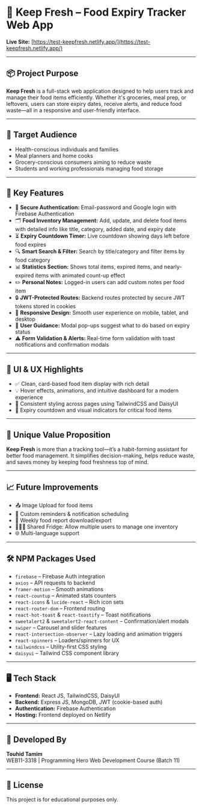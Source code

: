 # 🥗 Keep Fresh – Food Expiry Tracker Web App

**Live Site:** [https://test-keepfresh.netlify.app/](https://test-keepfresh.netlify.app/)

---

## 📦 Project Purpose

**Keep Fresh** is a full-stack web application designed to help users track and manage their food items efficiently. Whether it's groceries, meal prep, or leftovers, users can store expiry dates, receive alerts, and reduce food waste—all in a responsive and user-friendly interface.

---

## 🎯 Target Audience

- Health-conscious individuals and families
- Meal planners and home cooks
- Grocery-conscious consumers aiming to reduce waste
- Students and working professionals managing food storage

---

## 🚀 Key Features

- 🔐 **Secure Authentication:** Email-password and Google login with Firebase Authentication
- 🗂️ **Food Inventory Management:** Add, update, and delete food items with detailed info like title, category, added date, and expiry date
- ⏳ **Expiry Countdown Timer:** Live countdown showing days left before food expires
- 🔍 **Smart Search & Filter:** Search by title/category and filter items by food category
- 📊 **Statistics Section:** Shows total items, expired items, and nearly-expired items with animated count-up effect
- ✏️ **Personal Notes:** Logged-in users can add custom notes per food item
- 🔒 **JWT-Protected Routes:** Backend routes protected by secure JWT tokens stored in cookies
- 📱 **Responsive Design:** Smooth user experience on mobile, tablet, and desktop
- 🧠 **User Guidance:** Modal pop-ups suggest what to do based on expiry status
- ⚠️ **Form Validation & Alerts:** Real-time form validation with toast notifications and confirmation modals

---

## 📸 UI & UX Highlights

- ✅ Clean, card-based food item display with rich detail
- 💡 Hover effects, animations, and intuitive dashboard for a modern experience
- 🎨 Consistent styling across pages using TailwindCSS and DaisyUI
- 📆 Expiry countdown and visual indicators for critical food items

---

## 🧠 Unique Value Proposition

**Keep Fresh** is more than a tracking tool—it’s a habit-forming assistant for better food management. It simplifies decision-making, helps reduce waste, and saves money by keeping food freshness top of mind.

---

## 📈 Future Improvements

- 📤 Image Upload for food items
- 📅 Custom reminders & notification scheduling
- 🧾 Weekly food report download/export
- 🧑‍🤝‍🧑 Shared Fridge: Allow multiple users to manage one inventory
- 🌐 Multi-language support

---

## 🛠️ NPM Packages Used

- `firebase` – Firebase Auth integration
- `axios` – API requests to backend
- `framer-motion` – Smooth animations
- `react-countup` – Animated stats counters
- `react-icons` & `lucide-react` – Rich icon sets
- `react-router-dom` – Frontend routing
- `react-hot-toast` & `react-toastify` – Toast notifications
- `sweetalert2` & `sweetalert2-react-content` – Confirmation/alert modals
- `swiper` – Carousel and slider features
- `react-intersection-observer` – Lazy loading and animation triggers
- `react-spinners` – Loaders/spinners for UX
- `tailwindcss` – Utility-first CSS styling
- `daisyui` – Tailwind CSS component library

---

## 🖥️ Tech Stack

- **Frontend:** React JS, TailwindCSS, DaisyUI
- **Backend:** Express JS, MongoDB, JWT (cookie-based auth)
- **Authentication:** Firebase Authentication
- **Hosting:** Frontend deployed on Netlify

---

## 👤 Developed By

**Touhid Tamim**  
WEB11-3318 | Programming Hero Web Development Course (Batch 11)

---

## 📝 License

This project is for educational purposes only.
